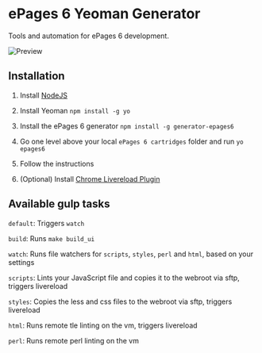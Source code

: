 # ePages 6 Yeoman Generator
Tools and automation for ePages 6 development.

![Preview](https://raw.githubusercontent.com/ePages-rnd/generator-epages6/master/demo-data/demo-generator.gif)

## Installation

1. Install [NodeJS](https://nodejs.org/)

2. Install Yeoman ``npm install -g yo``

3. Install the ePages 6 generator ``npm install -g generator-epages6``

4. Go one level above your local ``ePages 6 cartridges`` folder and run ``yo epages6``

5. Follow the instructions

6. (Optional) Install [Chrome Livereload Plugin](https://chrome.google.com/webstore/detail/livereload/jnihajbhpnppcggbcgedagnkighmdlei)

## Available gulp tasks

``default``: Triggers ``watch``

``build``: Runs ``make build_ui``

``watch``: Runs file watchers for ``scripts``, ``styles``, ``perl`` and ``html``, based on your settings

``scripts``: Lints your JavaScript file and copies it to the webroot via sftp, triggers livereload

``styles``: Copies the less and css files to the webroot via sftp, triggers livereload

``html``: Runs remote tle linting on the vm, triggers livereload

``perl``: Runs remote perl linting on the vm
